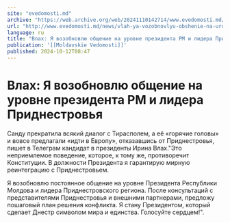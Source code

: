 ```yaml
---
site: "evedomosti.md"
archive: "https://web.archive.org/web/20241110142714/www.evedomosti.md/news/vlah-ya-vozobnovlyu-obshenie-na-urovne-prezidenta-rm-i-lider"
url: "http://www.evedomosti.md/news/vlah-ya-vozobnovlyu-obshenie-na-urovne-prezidenta-rm-i-lider"
language: ru
title: "Влах: Я возобновлю общение на уровне президента РМ и лидера Приднестровья"
publication: '[[Moldavskie Vedomosti]]'
published: 2024-10-12T08:47
---
```


# Влах: Я возобновлю общение на уровне президента РМ и лидера Приднестровья

Санду прекратила всякий диалог с Тирасполем, а её «горячие головы» и вовсе предлагали «идти в Европу», отказавшись от Приднестровья, пишет в Телеграм кандидат в президенты Ирина Влах."Это неприемлемое поведение, которое, к тому же, противоречит Конституции. В должности Президента я гарантирую мирную реинтеграцию с Приднестровьем.

Я возобновлю постоянное общение на уровне Президента Республики Молдова и лидера Приднестровского региона. После консультаций с представителями Приднестровья и внешними партнерами, предложу пошаговый план решения конфликта. Я стану Президентом, который сделает Днестр символом мира и единства. Голосуйте сердцем!".